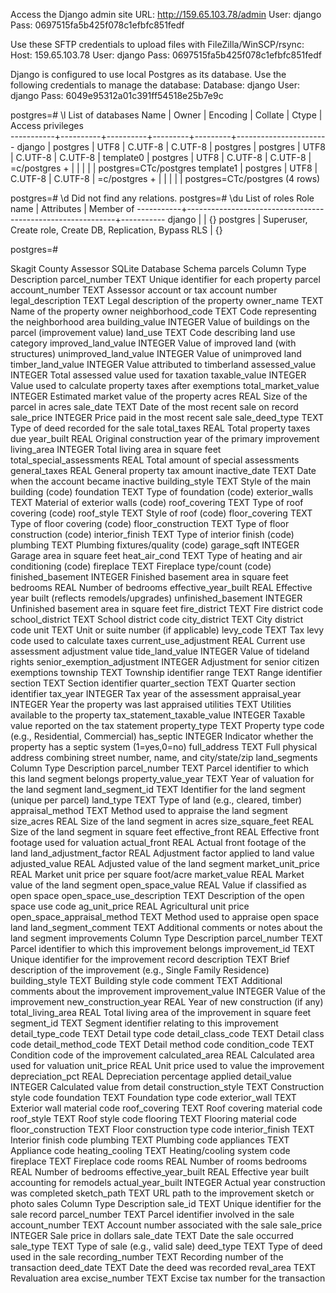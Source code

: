 
Access the Django admin site
    URL: http://159.65.103.78/admin
    User: django
    Pass: 0697515fa5b425f078c1efbfc851fedf

Use these SFTP credentials to upload files with FileZilla/WinSCP/rsync:
    Host: 159.65.103.78
    User: django
    Pass: 0697515fa5b425f078c1efbfc851fedf

Django is configured to use local Postgres as its database. Use the following credentials to manage the database:
    Database: django
    User:     django
    Pass:     6049e95312a01c391ff54518e25b7e9c

postgres=# \l
                              List of databases
   Name    |  Owner   | Encoding | Collate |  Ctype  |   Access privileges   
-----------+----------+----------+---------+---------+-----------------------
 django    | postgres | UTF8     | C.UTF-8 | C.UTF-8 | 
 postgres  | postgres | UTF8     | C.UTF-8 | C.UTF-8 | 
 template0 | postgres | UTF8     | C.UTF-8 | C.UTF-8 | =c/postgres          +
           |          |          |         |         | postgres=CTc/postgres
 template1 | postgres | UTF8     | C.UTF-8 | C.UTF-8 | =c/postgres          +
           |          |          |         |         | postgres=CTc/postgres
(4 rows)

postgres=# \d
Did not find any relations.
postgres=# \du
                                   List of roles
 Role name |                         Attributes                         | Member of 
-----------+------------------------------------------------------------+-----------
 django    |                                                            | {}
 postgres  | Superuser, Create role, Create DB, Replication, Bypass RLS | {}

postgres=# 






Skagit County Assessor SQLite Database Schema
parcels
Column	Type	Description
parcel_number	TEXT	Unique identifier for each property parcel
account_number	TEXT	Assessor account or tax account number
legal_description	TEXT	Legal description of the property
owner_name	TEXT	Name of the property owner
neighborhood_code	TEXT	Code representing the neighborhood area
building_value	INTEGER	Value of buildings on the parcel (improvement value)
land_use	TEXT	Code describing land use category
improved_land_value	INTEGER	Value of improved land (with structures)
unimproved_land_value	INTEGER	Value of unimproved land
timber_land_value	INTEGER	Value attributed to timberland
assessed_value	INTEGER	Total assessed value used for taxation
taxable_value	INTEGER	Value used to calculate property taxes after exemptions
total_market_value	INTEGER	Estimated market value of the property
acres	REAL	Size of the parcel in acres
sale_date	TEXT	Date of the most recent sale on record
sale_price	INTEGER	Price paid in the most recent sale
sale_deed_type	TEXT	Type of deed recorded for the sale
total_taxes	REAL	Total property taxes due
year_built	REAL	Original construction year of the primary improvement
living_area	INTEGER	Total living area in square feet
total_special_assessments	REAL	Total amount of special assessments
general_taxes	REAL	General property tax amount
inactive_date	TEXT	Date when the account became inactive
building_style	TEXT	Style of the main building (code)
foundation	TEXT	Type of foundation (code)
exterior_walls	TEXT	Material of exterior walls (code)
roof_covering	TEXT	Type of roof covering (code)
roof_style	TEXT	Style of roof (code)
floor_covering	TEXT	Type of floor covering (code)
floor_construction	TEXT	Type of floor construction (code)
interior_finish	TEXT	Type of interior finish (code)
plumbing	TEXT	Plumbing fixtures/quality (code)
garage_sqft	INTEGER	Garage area in square feet
heat_air_cond	TEXT	Type of heating and air conditioning (code)
fireplace	TEXT	Fireplace type/count (code)
finished_basement	INTEGER	Finished basement area in square feet
bedrooms	REAL	Number of bedrooms
effective_year_built	REAL	Effective year built (reflects remodels/upgrades)
unfinished_basement	INTEGER	Unfinished basement area in square feet
fire_district	TEXT	Fire district code
school_district	TEXT	School district code
city_district	TEXT	City district code
unit	TEXT	Unit or suite number (if applicable)
levy_code	TEXT	Tax levy code used to calculate taxes
current_use_adjustment	REAL	Current use assessment adjustment value
tide_land_value	INTEGER	Value of tideland rights
senior_exemption_adjustment	INTEGER	Adjustment for senior citizen exemptions
township	TEXT	Township identifier
range	TEXT	Range identifier
section	TEXT	Section identifier
quarter_section	TEXT	Quarter section identifier
tax_year	INTEGER	Tax year of the assessment
appraisal_year	INTEGER	Year the property was last appraised
utilities	TEXT	Utilities available to the property
tax_statement_taxable_value	INTEGER	Taxable value reported on the tax statement
property_type	TEXT	Property type code (e.g., Residential, Commercial)
has_septic	INTEGER	Indicator whether the property has a septic system (1=yes,0=no)
full_address	TEXT	Full physical address combining street number, name, and city/state/zip
land_segments
Column	Type	Description
parcel_number	TEXT	Parcel identifier to which this land segment belongs
property_value_year	TEXT	Year of valuation for the land segment
land_segment_id	TEXT	Identifier for the land segment (unique per parcel)
land_type	TEXT	Type of land (e.g., cleared, timber)
appraisal_method	TEXT	Method used to appraise the land segment
size_acres	REAL	Size of the land segment in acres
size_square_feet	REAL	Size of the land segment in square feet
effective_front	REAL	Effective front footage used for valuation
actual_front	REAL	Actual front footage of the land
land_adjustment_factor	REAL	Adjustment factor applied to land value
adjusted_value	REAL	Adjusted value of the land segment
market_unit_price	REAL	Market unit price per square foot/acre
market_value	REAL	Market value of the land segment
open_space_value	REAL	Value if classified as open space
open_space_use_description	TEXT	Description of the open space use code
ag_unit_price	REAL	Agricultural unit price
open_space_appraisal_method	TEXT	Method used to appraise open space land
land_segment_comment	TEXT	Additional comments or notes about the land segment
improvements
Column	Type	Description
parcel_number	TEXT	Parcel identifier to which this improvement belongs
improvement_id	TEXT	Unique identifier for the improvement record
description	TEXT	Brief description of the improvement (e.g., Single Family Residence)
building_style	TEXT	Building style code
comment	TEXT	Additional comments about the improvement
improvement_value	INTEGER	Value of the improvement
new_construction_year	REAL	Year of new construction (if any)
total_living_area	REAL	Total living area of the improvement in square feet
segment_id	TEXT	Segment identifier relating to this improvement
detail_type_code	TEXT	Detail type code
detail_class_code	TEXT	Detail class code
detail_method_code	TEXT	Detail method code
condition_code	TEXT	Condition code of the improvement
calculated_area	REAL	Calculated area used for valuation
unit_price	REAL	Unit price used to value the improvement
depreciation_pct	REAL	Depreciation percentage applied
detail_value	INTEGER	Calculated value from detail
construction_style	TEXT	Construction style code
foundation	TEXT	Foundation type code
exterior_wall	TEXT	Exterior wall material code
roof_covering	TEXT	Roof covering material code
roof_style	TEXT	Roof style code
flooring	TEXT	Flooring material code
floor_construction	TEXT	Floor construction type code
interior_finish	TEXT	Interior finish code
plumbing	TEXT	Plumbing code
appliances	TEXT	Appliance code
heating_cooling	TEXT	Heating/cooling system code
fireplace	TEXT	Fireplace code
rooms	REAL	Number of rooms
bedrooms	REAL	Number of bedrooms
effective_year_built	REAL	Effective year built accounting for remodels
actual_year_built	INTEGER	Actual year construction was completed
sketch_path	TEXT	URL path to the improvement sketch or photo
sales
Column	Type	Description
sale_id	TEXT	Unique identifier for the sale record
parcel_number	TEXT	Parcel identifier involved in the sale
account_number	TEXT	Account number associated with the sale
sale_price	INTEGER	Sale price in dollars
sale_date	TEXT	Date the sale occurred
sale_type	TEXT	Type of sale (e.g., valid sale)
deed_type	TEXT	Type of deed used in the sale
recording_number	TEXT	Recording number of the transaction
deed_date	TEXT	Date the deed was recorded
reval_area	TEXT	Revaluation area
excise_number	TEXT	Excise tax number for the transaction